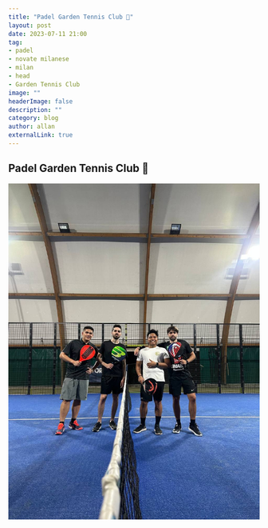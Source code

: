 ```yaml
---
title: "Padel Garden Tennis Club 🎾"
layout: post
date: 2023-07-11 21:00
tag: 
- padel
- novate milanese
- milan
- head
- Garden Tennis Club 
image: ""
headerImage: false
description: ""
category: blog
author: allan
externalLink: true
---
```


## Padel Garden Tennis Club  🎾  


<div>
    <img class="image" src="https://github.com/Allan-Nava/Allan-Nava.github.io/blob/master/assets/images/padel-novatemilanese.jpg?raw=true" alt="Padel Garden Tennis Club " />
</div>
